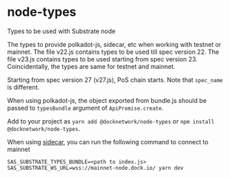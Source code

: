 # node-types
Types to be used with Substrate node

The types to provide polkadot-js, sidecar, etc when working with testnet or mainnet. 
The file v22.js contains types to be used till spec version 22. The file v23.js contains types to be used starting from spec version 23. 
Coincidentally, the types are same for testnet and mainnet.

Starting from spec version 27 (v27.js), PoS chain starts. Note that `spec_name` is different.

When using polkadot-js, the object exported from bundle.js should be passed to `typesBundle` argument of `ApiPromise.create`.

Add to your project as `yarn add @docknetwork/node-types` or `npm install @docknetwork/node-types`.

When using [sidecar](https://github.com/paritytech/substrate-api-sidecar), you can run the following command to connect to mainnet

```
SAS_SUBSTRATE_TYPES_BUNDLE=<path to index.js> SAS_SUBSTRATE_WS_URL=wss://mainnet-node.dock.io/ yarn dev
```
